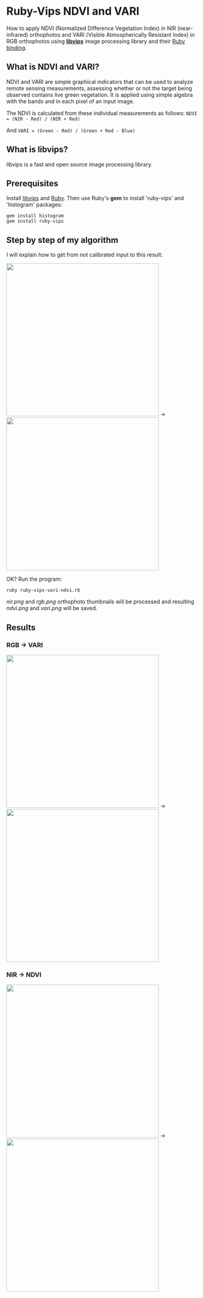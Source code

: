 # Ruby-Vips NDVI and VARI

How to apply NDVI (Normalized Difference Vegetation Index) in NIR (near-infrared) orthophotos and VARI (Visible Atmospherically Resistant Index) in RGB orthophotos using **[libvips](https://libvips.github.io/libvips/)** image processing library and their [Ruby binding](https://github.com/libvips/ruby-vips).

## What is NDVI and VARI?

NDVI and VARI are simple graphical indicators that can be used to analyze remote sensing measurements, assessing whether or not the target being observed contains live green vegetation. It is applied using simple algebra with the bands and in each pixel of an input image.

The NDVI is calculated from these individual measurements as follows: `NDVI = (NIR - Red) / (NIR + Red)`

And `VARI = (Green - Red) / (Green + Red - Blue)`

## What is libvips?

libvips is a fast and open source image processing library.

## Prerequisites

Install [libvips](https://libvips.github.io/libvips/install.html) and [Ruby](https://www.ruby-lang.org/en/). Then use Ruby's **gem** to install 'ruby-vips' and 'histogram' packages:

```
gem install histogram
gem install ruby-vips
```

## Step by step of my algorithm

I will explain how to get from not calibrated input to this result:

<img src="https://github.com/dirceup/pyvips-NDVI-and-VARI/blob/master/nir.png" width="400"/> → <img src="https://github.com/dirceup/pyvips-NDVI-and-VARI/blob/master/ndvi.png" width="400"/>


OK? Run the program:

```
ruby ruby-vips-vari-ndvi.rb
```

_nir.png_ and _rgb.png_ orthophoto thumbnails will be processed and resulting _ndvi.png_ and _vari.png_ will be saved.

## Results

### RGB → VARI
<img src="https://github.com/dirceup/pyvips-NDVI-and-VARI/blob/master/rgb.png" width="400"/> → <img src="https://github.com/dirceup/pyvips-NDVI-and-VARI/blob/master/vari.png" width="400"/>

### NIR → NDVI
<img src="https://github.com/dirceup/pyvips-NDVI-and-VARI/blob/master/nir.png" width="400"/> → <img src="https://github.com/dirceup/pyvips-NDVI-and-VARI/blob/master/ndvi.png" width="400"/>
